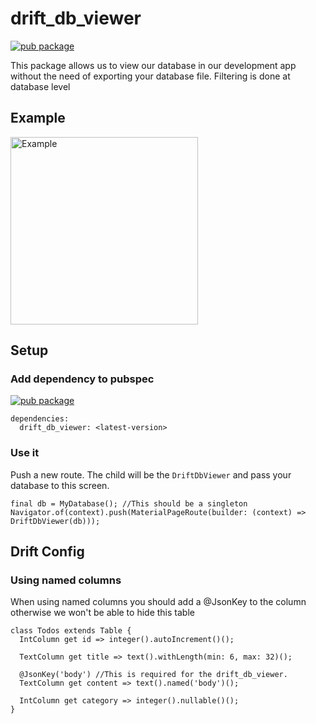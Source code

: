 # drift_db_viewer

[![pub package](https://img.shields.io/pub/v/drift_db_viewer.svg)](https://pub.dartlang.org/packages/drift_db_viewer)

This package allows us to view our database in our development app without the need of exporting your database file.
Filtering is done at database level

## Example

<img src="https://github.com/vanlooverenkoen/drift_db_viewer/blob/master/assets/example.gif?raw=true" alt="Example" width="300"/>

## Setup

### Add dependency to pubspec

[![pub package](https://img.shields.io/pub/v/drift_db_viewer.svg)](https://pub.dartlang.org/packages/drift_db_viewer)
```
dependencies:
  drift_db_viewer: <latest-version>
```

### Use it

Push a new route. The child will be the `DriftDbViewer` and pass your database to this screen.
```
final db = MyDatabase(); //This should be a singleton
Navigator.of(context).push(MaterialPageRoute(builder: (context) => DriftDbViewer(db)));
```

## Drift Config

### Using named columns

When using named columns you should add a @JsonKey to the column otherwise we won't be able to hide this table
```
class Todos extends Table {
  IntColumn get id => integer().autoIncrement()();

  TextColumn get title => text().withLength(min: 6, max: 32)();

  @JsonKey('body') //This is required for the drift_db_viewer.
  TextColumn get content => text().named('body')();

  IntColumn get category => integer().nullable()();
}
```


